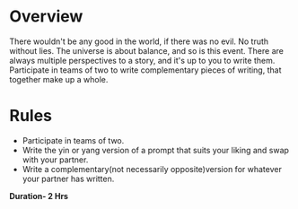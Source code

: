 <!-- TITLE: Yin Yang -->
<!-- SUBTITLE: View a situation in contrasting, yet complementary, perspectives, and weave a plot worth the prize. -->

# Overview
There wouldn't be any good in the world, if there was no evil. No truth without lies. The universe is about balance, and so is this event. There are always multiple perspectives to a story, and it's up to you to write them. Participate in teams of two to write complementary pieces of writing, that together make up a whole.

# Rules 
- Participate in teams of two.
- Write the yin or yang version of a prompt that suits your liking and swap with your partner.
- Write a complementary(not necessarily opposite)version for whatever your partner has written.


**Duration- 2 Hrs**